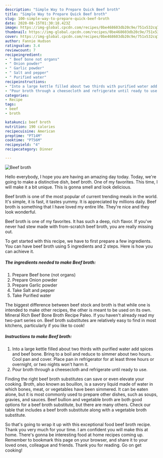 ```yaml
---
description: "Simple Way to Prepare Quick Beef broth"
title: "Simple Way to Prepare Quick Beef broth"
slug: 100-simple-way-to-prepare-quick-beef-broth
date: 2020-08-15T01:30:18.423Z
image: https://img-global.cpcdn.com/recipes/0be468603db20c9e/751x532cq70/beef-broth-recipe-main-photo.jpg
thumbnail: https://img-global.cpcdn.com/recipes/0be468603db20c9e/751x532cq70/beef-broth-recipe-main-photo.jpg
cover: https://img-global.cpcdn.com/recipes/0be468603db20c9e/751x532cq70/beef-broth-recipe-main-photo.jpg
author: Fannie Hudson
ratingvalue: 3.4
reviewcount: 7
recipeingredient:
- " Beef bone not organs"
- " Onion powder"
- " Garlic powder"
- " Salt and pepper"
- " Purified water"
recipeinstructions:
- "Into a large kettle filled about two thirds with purified water add spices and beef bone. Bring to a boil and reduce to simmer about two hours. Cool pan and cover. Place pan in refrigerator for at least three hours or overnight, or two nights won&#39;t harm it."
- "Pour broth through a cheesecloth and refrigerate until ready to use."
categories:
- Recipe
tags:
- beef
- broth

katakunci: beef broth 
nutrition: 190 calories
recipecuisine: American
preptime: "PT14M"
cooktime: "PT56M"
recipeyield: "4"
recipecategory: Dinner

---
```



![Beef broth](https://img-global.cpcdn.com/recipes/0be468603db20c9e/751x532cq70/beef-broth-recipe-main-photo.jpg)

Hello everybody, I hope you are having an amazing day today. Today, we're going to make a distinctive dish, beef broth. One of my favorites. This time, I will make it a bit unique. This is gonna smell and look delicious.

Beef broth is one of the most popular of current trending meals in the world. It's simple, it is fast, it tastes yummy. It is appreciated by millions daily. Beef broth is something that I have loved my entire life. They're nice and they look wonderful.

Beef broth is one of my favorites. It has such a deep, rich flavor. If you&#39;ve never had stew made with from-scratch beef broth, you are really missing out.


To get started with this recipe, we have to first prepare a few ingredients. You can have beef broth using 5 ingredients and 2 steps. Here is how you can achieve it.

<!--inarticleads1-->

##### The ingredients needed to make Beef broth:

1. Prepare  Beef bone (not organs)
1. Prepare  Onion powder
1. Prepare  Garlic powder
1. Take  Salt and pepper
1. Take  Purified water


The biggest difference between beef stock and broth is that while one is intended to make other recipes, the other is meant to be used on its own. Mineral Rich Beef Bone Broth Recipe Paleo. If you haven&#39;t already read my two-part series on. Beef broth substitutes are relatively easy to find in most kitchens, particularly if you like to cook! 

<!--inarticleads2-->

##### Instructions to make Beef broth:

1. Into a large kettle filled about two thirds with purified water add spices and beef bone. Bring to a boil and reduce to simmer about two hours. Cool pan and cover. Place pan in refrigerator for at least three hours or overnight, or two nights won&#39;t harm it.
1. Pour broth through a cheesecloth and refrigerate until ready to use.


Finding the right beef broth substitutes can save or even elevate your cooking. Broth, also known as bouillon, is a savory liquid made of water in which bones, meat, or vegetables have been simmered. It can be eaten alone, but it is most commonly used to prepare other dishes, such as soups, gravies, and sauces. Beef bullion and vegetable broth are both good options for a beef broth substitute, but there are many others. Check our table that includes a beef broth substitute along with a vegetable broth substitute. 

So that's going to wrap it up with this exceptional food beef broth recipe. Thank you very much for your time. I am confident you will make this at home. There's gonna be interesting food at home recipes coming up. Remember to bookmark this page on your browser, and share it to your loved ones, colleague and friends. Thank you for reading. Go on get cooking!

